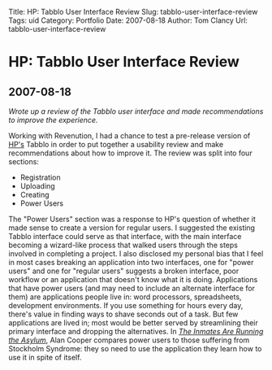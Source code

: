 Title: HP: Tabblo User Interface Review
Slug: tabblo-user-interface-review
Tags: uid
Category: Portfolio
Date: 2007-08-18
Author: Tom Clancy
Url: tabblo-user-interface-review

# HP: Tabblo User Interface Review

## 2007-08-18

_Wrote up a review of the Tabblo user interface and made recommendations to improve the experience._

<p>Working with Revenution, I had a chance to test a pre-release version of <a href="http://www.hp.com/">HP's</a> Tabblo in order to put together a usability review and make recommendations about how to improve it. The review was split into four sections:</p>
<ul>
<li>Registration</li>
<li>Uploading</li>
<li>Creating</li>
<li>Power Users</li>
</ul>
<p>The "Power Users" section was a response to HP's question of whether it made sense to create a version for regular users. I suggested the existing Tabblo interface could serve as that interface, with the main interface becoming a wizard-like process that walked users through the steps involved in completing a project. I also disclosed my personal bias that I feel in most cases breaking an application into two interfaces, one for "power users" and one for "regular users" suggests a broken interface, poor workflow or an application that doesn't know what it is doing. Applications that have power users (and may need to include an alternate interface for them) are applications people live in: word processors, spreadsheets, development environments. If you use something for hours every day, there's value in finding ways to shave seconds out of a task. But few applications are lived in; most would be better served by streamlining their primary interface and dropping the alternatives. In&nbsp;<em><a href="http://www.amazon.com/Inmates-Are-Running-Asylum-Products/dp/0672326140/ref=sr_1_1?ie=UTF8&amp;s=books&amp;qid=1276792973&amp;sr=8-1">The Inmates Are Running the Asylum</a></em>, Alan Cooper&nbsp;compares power users to those suffering from Stockholm Syndrome: they so need to use the application they learn how to use it in spite of itself.&nbsp;</p>
